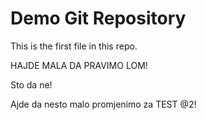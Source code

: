 # Demo Git Repository

This is the first file in this repo.

HAJDE MALA DA PRAVIMO LOM! 

Sto da ne!

Ajde da nesto malo promjenimo za TEST @2!